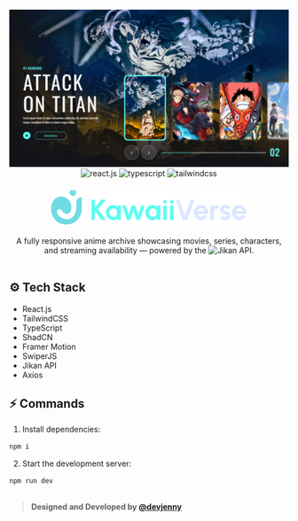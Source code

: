 <div align="center">
  <br />
    <a href="https://kawaii-verse-revamp-by-devjenny.vercel.app" target="_blank">
      <img src="https://github.com/devJennyy/kawaii-verse-revamp/blob/main/public/images/homepage-ui.png" alt="Project Banner">
    </a>
  <br />

  <div>
    <img src="https://img.shields.io/badge/-React_JS-black?style=for-the-badge&logoColor=white&logo=react&color=0882C4" alt="react.js" />
    <img src="https://img.shields.io/badge/-TypeScript-black?style=for-the-badge&logoColor=white&logo=typescript&color=1C2B43" alt="typescript" />
    <img src="https://img.shields.io/badge/-Tailwind_CSS-black?style=for-the-badge&logoColor=white&logo=tailwindcss&color=0891B2" alt="tailwindcss" />
  </div>

  <h3 align="center" >
    <img src="https://github.com/devJennyy/kawaii-verse-revamp/blob/main/public/logo/logo-text.svg">
  </h3>

  <div align="center">
    A fully responsive anime archive showcasing movies, series, characters, and streaming availability — powered by the
    <img src="https://img.shields.io/badge/Jikan_API-100000?style=flat&logoColor=white&color=blue" alt="Jikan API" />.
  </div>
  </br>
</div>

## <a name="tech-stack">⚙️ Tech Stack </a>

- React.js
- TailwindCSS
- TypeScript
- ShadCN
- Framer Motion
- SwiperJS
- Jikan API
- Axios


## <a name="quick-start">⚡ Commands </a>

1. Install dependencies:

```bash
npm i
```

2. Start the development server:

```bash
npm run dev
```

##
> **Designed and Developed by [@devjenny](https://www.linkedin.com/in/jennypieloor/)**


